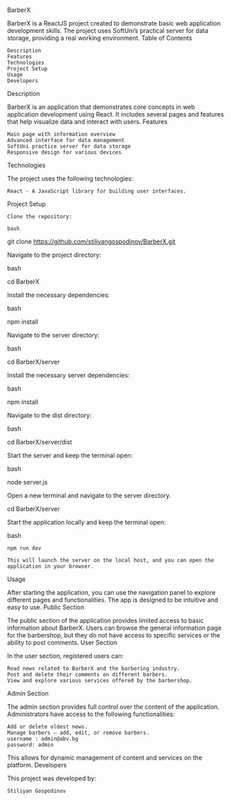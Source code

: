 BarberX

BarberX is a ReactJS project created to demonstrate basic web application development skills. The project uses SoftUni’s practical server for data storage, providing a real working environment.
Table of Contents

    Description
    Features
    Technologies
    Project Setup
    Usage
    Developers

Description

BarberX is an application that demonstrates core concepts in web application development using React. It includes several pages and features that help visualize data and interact with users.
Features

    Main page with information overview
    Advanced interface for data management
    SoftUni practice server for data storage
    Responsive design for various devices

Technologies

The project uses the following technologies:

    React - A JavaScript library for building user interfaces.

Project Setup

    Clone the repository:

    bash

git clone https://github.com/stiliyangospodinov/BarberX.git

Navigate to the project directory:

bash

cd BarberX

Install the necessary dependencies:

bash

npm install

Navigate to the server directory:

bash

cd BarberX/server

Install the necessary server dependencies:

bash

npm install

Navigate to the dist directory:

bash

cd BarberX/server/dist

Start the server and keep the terminal open:

bash

node server.js

Open a new terminal and navigate to the server directory.

cd BarberX/server

Start the application locally and keep the terminal open:

bash

    npm run dev

    This will launch the server on the local host, and you can open the application in your browser.

Usage

After starting the application, you can use the navigation panel to explore different pages and functionalities. The app is designed to be intuitive and easy to use.
Public Section

The public section of the application provides limited access to basic information about BarberX. Users can browse the general information page for the barbershop, but they do not have access to specific services or the ability to post comments.
User Section

In the user section, registered users can:

    Read news related to BarberX and the barbering industry.
    Post and delete their comments on different barbers.
    View and explore various services offered by the barbershop.

Admin Section

The admin section provides full control over the content of the application. Administrators have access to the following functionalities:

    Add or delete oldest news.
    Manage barbers – add, edit, or remove barbers.
    username : admin@abv.bg
    password: admin

This allows for dynamic management of content and services on the platform.
Developers

This project was developed by:

    Stiliyan Gospodinov
